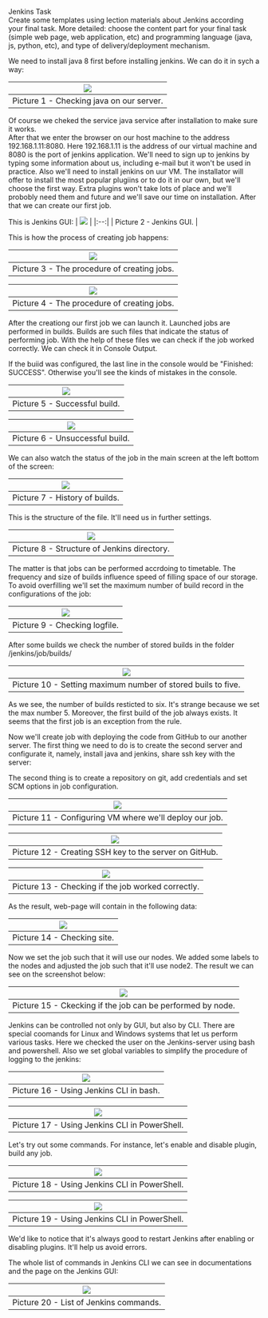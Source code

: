 Jenkins Task  
Create some templates using lection materials about Jenkins according your final task. More detailed: choose the content part for your final task (simple web page, web application, etc) and programming language (java, js, python, etc), and type of delivery/deployment mechanism.  

We need to install java 8 first before installing jenkins. We can do it in sych a way:

| <img src = "screenshots/1.png"> |
|:--:|
| Picture 1 - Checking java on our server. |

Of course we cheked the service java service after installation to make sure it works.  
After that we enter the browser on our host machine to the address 192.168.1.11:8080. Here 192.168.1.11 is the address of our virtual machine and 8080 is the port of jenkins application. We'll need to sign up to jenkins by typing some information about us, including e-mail but it won't be used in practice.
Also we'll need to install jenkins on uur VM. The installator will offer to install the most popular plugiins or to do it in our own, but we'll choose the first way. Extra plugins won't take lots of place and we'll probobly need them and future and we'll save our time on installation.
After that we can create our first job. 

This is Jenkins GUI:
| <img src = "screenshots/14.png"> |
|:--:|
| Picture 2 - Jenkins GUI. |

This is how the process of creating job happens:

| <img src = "screenshots/15.png"> |
|:--:|
| Picture 3 - The procedure of creating jobs. |

| <img src = "screenshots/16.png"> |
|:--:|
| Picture 4 - The procedure of creating jobs. |

After the creationg our first job we can launch it. Launched jobs are performed in builds. Builds are such files that indicate the status of performing job. With the help of these files we can check if the job worked correctly. We can check it in Console Output.

If the buiid was configured, the last line in the console would be "Finished: SUCCESS". Otherwise you'll see the kinds of mistakes in the console.

| <img src = "screenshots/3.png"> |
|:--:|
| Picture 5 - Successful build. |

| <img src = "screenshots/4.png"> |
|:--:|
| Picture 6 - Unsuccessful build. |

We can also watch the status of the job in the main screen at the left bottom of the screen:

| <img src = "screenshots/5.png"> |
|:--:|
| Picture 7 - History of builds. |

This is the structure of the file. It'll need us in further settings. 

| <img src = "screenshots/6.png"> |
|:--:|
| Picture 8 - Structure of Jenkins directory. |

The matter is that jobs can be performed accrdoing to timetable. The frequency and size of builds influence speed of filling space of our storage. To avoid overfilling we'll set the maximum number of build record in the configurations of the job:

| <img src = "screenshots/7.png"> |
|:--:|
| Picture 9 - Checking logfile. |

After some builds we check the number of stored builds in the folder /jenkins/job/builds/ 

| <img src = "screenshots/8.png"> |
|:--:|
| Picture 10 - Setting maximum number of stored buils to five. |

As we see, the number of builds resticted to six. It's strange because we set the max number 5. Moreover, the first build of the job always exists. It seems that the first job is an exception from the rule.

Now we'll create job with deploying the code from GitHub to our another server.
The first thing we need to do is to create the second server and configurate it, namely, install java and jenkins, share ssh key with the server:

The second thing is to create a repository on git, add credentials and set SCM options in job configuration.

| <img src = "screenshots/10.png"> |
|:--:|
| Picture 11 - Configuring VM where we'll deploy our job. |

| <img src = "screenshots/18.png"> |
|:--:|
| Picture 12 - Creating SSH key to the server on GitHub. |

| <img src = "screenshots/9.png"> |
|:--:|
| Picture 13 - Checking if the job worked correctly. |

As the result, web-page will contain in the following data:

| <img src = "screenshots/17.png"> |
|:--:|
| Picture 14 - Checking site. |

Now we set the job such that it will use our nodes. We added some labels to the nodes and adjusted the job such that it'll use node2. The result we can see on the screenshot below:

| <img src = "screenshots/11.png"> |
|:--:|
| Picture 15 - Ckecking if the job can be performed by node. |

Jenkins can be controlled not only by GUI, but also by CLI. There are special coomands for Linux and Windows systems that let us perform various tasks. Here we checked the user on the Jenkins-server using bash and powershell. Also we set global variables to simplify the procedure of logging to the jenkins:

| <img src = "screenshots/12.png"> |
|:--:|
| Picture 16 - Using Jenkins CLI in bash. |

| <img src = "screenshots/13.png"> |
|:--:|
| Picture 17 - Using Jenkins CLI in PowerShell. |

Let's try out some commands. For instance, let's enable and disable plugin, build any job.

| <img src = "screenshots/20.png"> |
|:--:|
| Picture 18 - Using Jenkins CLI in PowerShell. |

| <img src = "screenshots/21.png"> |
|:--:|
| Picture 19 - Using Jenkins CLI in PowerShell. |

We'd like to notice that it's always good to restart Jenkins after enabling or disabling plugins. It'll help us avoid errors.

The whole list of commands in Jenkins CLI we can see in documentations and the page on the Jenkins GUI:

| <img src = "screenshots/19.png"> |
|:--:|
| Picture 20 - List of Jenkins commands. |

